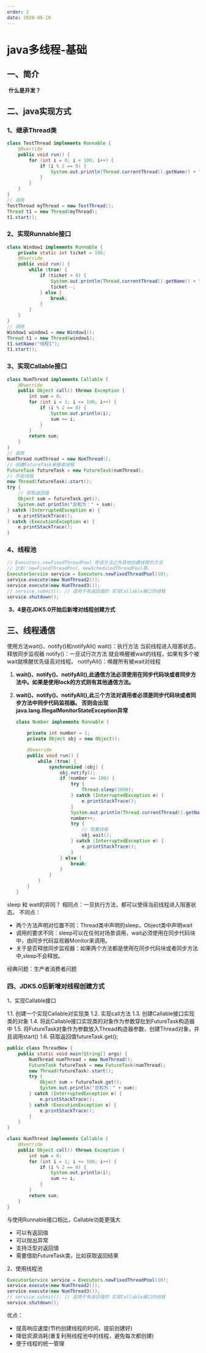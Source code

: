 ```yaml
---
order: 2
date: 2020-09-10
---
```

# java多线程-基础
##  一、简介

​	**什么是并发？**

## 二、java实现方式

### 		1、继承Thread类

~~~ java
class TestThread implements Runnable {
    @Override
    public void run() {
        for (int i = 0; i < 100; i++) {
            if (i % 2 == 0) {
                System.out.println(Thread.currentThread().getName() + " :" + i);
            }
        }
    }
}
// 调用
TestThread myThread = new TestThread();
Thread t1 = new Thread(myThread);
t1.start();
~~~



### 		2、实现Runnable接口

~~~ java
class Window1 implements Runnable {
    private static int ticket = 100;
    @Override
    public void run() {
        while (true) {
            if (ticket > 0) {
                System.out.println(Thread.currentThread().getName() + ":卖票， 票号为：" + ticket);
                ticket--;
            } else {
                break;
            }
        }
    }
}
// 调用
Window1 window1 = new Window1();
Thread t1 = new Thread(window1);
t1.setName("线程1");
t1.start();
~~~



### 		3、实现Callable接口

~~~ java
class NumThread implements Callable {
    @Override
    public Object call() throws Exception {
        int sum = 0;
        for (int i = 1; i <= 100; i++) {
            if (i % 2 == 0) {
                System.out.println(i);
                sum += i;
            }
        }
        return sum;
    }
}
// 调用
NumThread numThread = new NumThread();
// 创建FutureTask来接收线程
FutureTask futureTask = new FutureTask(numThread);
// 开启线程
new Thread(futureTask).start();
try {
    // 获取返回值
    Object sum = futureTask.get();
    System.out.println("总和为：" + sum);
} catch (InterruptedException e) {
    e.printStackTrace();
} catch (ExecutionException e) {
    e.printStackTrace();
}
~~~

### 		4、线程池

~~~ java
// Executors.newFixedThreadPool 除该方法之外其他创建线程的方法
// 比如：newFixedThreadPool、newScheduledThreadPool等。
ExecutorService service = Executors.newFixedThreadPool(10);
service.execute(new NumThread2());
service.execute(new NumThread3());
// service.submit(); // 适用于有返回值的 实现Callable接口的线程
service.shutdown();
~~~



​	**3、4是在JDK5.0开始后新增对线程创建方式**

##  三、线程通信

使用方法wait()、notify()和notifyAll()
wait()：执行方法 当前线程进入阻塞状态，释放同步监视器
notify()：一旦试行次方法 就会唤醒被wait的线程，如果有多个被wait就唤醒优先级高对线程。
notifyAll()：唤醒所有被wait对线程

1. **wait()、notify()、notifyAll(),此通信方法必须使用在同步代码块或者同步方法中。如果是使用lock的方式则有其他通信方法。**

2. **wait()、notify()、notifyAll(),此三个方法对调用者必须是同步代码块或者同步方法中同步代码监视器。 否则会出现java.lang.IllegalMonitorStateException异常**

   ~~~ java
   class Number implements Runnable {
   
       private int number = 1;
       private Object obj = new Object();
   
       @Override
       public void run() {
           while (true) {
               synchronized (obj) {
                   obj.notify();
                   if (number <= 100) {
                       try {
                           Thread.sleep(1000);
                       } catch (InterruptedException e) {
                           e.printStackTrace();
                       }
                       System.out.println(Thread.currentThread().getName() + ":" + number);
                       number++;
                       try {
                           // 阻塞线程
                           obj.wait();
                       } catch (InterruptedException e) {
                           e.printStackTrace();
                       }
                   } else {
                       break;
                   }
               }
           }
       }
   }
   ~~~

   

sleep 和 wait的异同？
相同点：一旦执行方法，都可以使得当前线程进入阻塞状态。
不同点：

- 两个方法声明对位置不同：Thread类中声明的sleep，Object类中声明wait
- 调用的要求不同：sleep可以在任何对场景调用，wait必须使用在同步代码块中，由同步代码监视器Monitor来调用。
- 关于是否释放同步监视器：如果两个方法都是使用在同步代码块或者同步方法中,sleep不会释放。

经典问题：生产者消费者问题



### 四、JDK5.0后新增对线程创建方式

1、实现Callable接口

1.1. 创建一个实现Callable对实现类
1.2. 实现call方法
1.3. 创建Callable接口实现类的对象
1.4. 将此Callable接口实现类的对象作为参数穿肚到FutureTask构造器中
1.5. 将FutureTask对象作为参数放入Thread构造器参数，创建Thread对象，并且调用start()
1.6. 获取返回值futureTask.get();

~~~ java
public class ThreadNew {
    public static void main(String[] args) {
        NumThread numThread = new NumThread();
        FutureTask futureTask = new FutureTask(numThread);
        new Thread(futureTask).start();
        try {
            Object sum = futureTask.get();
            System.out.println("总和为：" + sum);
        } catch (InterruptedException e) {
            e.printStackTrace();
        } catch (ExecutionException e) {
            e.printStackTrace();
        }
    }
}

class NumThread implements Callable {
    @Override
    public Object call() throws Exception {
        int sum = 0;
        for (int i = 1; i <= 100; i++) {
            if (i % 2 == 0) {
                System.out.println(i);
                sum += i;
            }
        }
        return sum;
    }
}
~~~

与使用Runnable接口相比，Callable功能更强大

- 可以有返回值
- 可以抛出异常
- 支持泛型对返回值
- 需要借助FutureTask类，比如获取返回结果

2、使用线程池

~~~ java
ExecutorService service = Executors.newFixedThreadPool(10);
service.execute(new NumThread2());
service.execute(new NumThread3());
// service.submit(); // 适用于有返回值的 实现Callable接口的线程
service.shutdown();
~~~

优点：

- 提高响应速度(节约创建线程的时间，提前创建好)
- 降低资源消耗(重复利用线程池中的线程，避免每次都创建)
- 便于线程的统一管理


